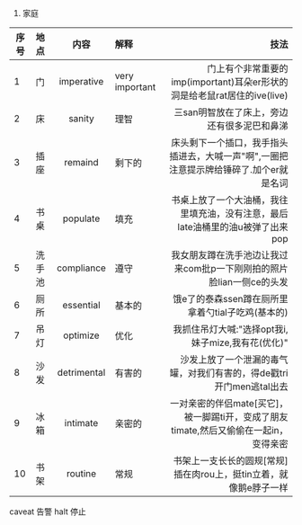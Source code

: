 1. 家庭

序号  | 地点 | 内容 | 解释 | 技法  
---- | :-- | :--: | :-- | --:
1|门 | imperative | very important | 门上有个非常重要的imp(important)耳朵er形状的洞是给老鼠rat居住的ive(live)
2|床 | sanity | 理智 | 三san明智放在了床上，旁边还有很多泥巴和鼻涕
3|插座|remaind|剩下的|床头剩下一个插口，我手指头插进去，大喊一声"啊",一圈把注意提示牌给锤碎了.加个er就是名词
4|书桌|populate|填充|书桌上放了一个大油桶，我往里填充油，没有注意，最后late油桶里的油u被弹了出来pop
5|洗手池|compliance|遵守|我女朋友蹲在洗手池边让我过来com批p一下刚刚拍的照片脸lian一侧ce的头发
6|厕所|essential|基本的|饿e了的泰森ssen蹲在厕所里拿着勺tial子吃鸡(基本的)
7|吊灯|optimize|优化|我抓住吊灯大喊:"选择opt我i,妹子mize,我有花(优化)"
8|沙发|detrimental|有害的|沙发上放了一个泄漏的毒气罐，对我们有害的，得de戳tri开门men逃tal出去
9|冰箱|intimate|亲密的|一对亲密的伴侣mate[买它]，被一脚踢ti开，变成了朋友timate,然后又偷偷在一起in，变得亲密
10|书架|routine|常规|书架上一支长长的圆规[常规]插在肉rou上，挺tin立着，就像鹅e脖子一样












caveat 告警
halt 停止